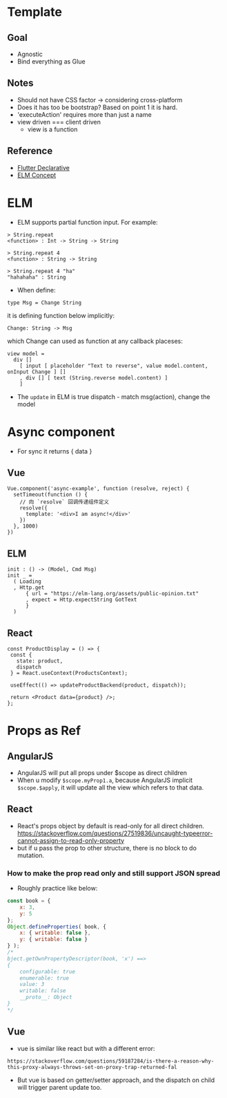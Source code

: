 # Template
## Goal
- Agnostic
- Bind everything as Glue

## Notes
- Should not have CSS factor -> considering cross-platform
- Does it has too be bootstrap? Based on point 1 it is hard.
- 'executeAction' requires more than just a name
- view driven === client driven
  - view is a function

## Reference
- [Flutter Declarative](https://flutter.dev/docs/get-started/flutter-for/declarative)
- [ELM Concept](https://guide.elm-lang.org/webapps/structure.html)

# ELM
- ELM supports partial function input. For example:
```
> String.repeat
<function> : Int -> String -> String

> String.repeat 4
<function> : String -> String

> String.repeat 4 "ha"
"hahahaha" : String
```

- When define:
```
type Msg = Change String
```
  it is defining function below implicitly:
```
Change: String -> Msg
```
  which Change can used as function at any callback placeses:
```
view model =
  div []
    [ input [ placeholder "Text to reverse", value model.content, onInput Change ] []
    , div [] [ text (String.reverse model.content) ]
    ]
```

- The `update` in ELM is true dispatch - match msg(action), change the model

# Async component
- For sync it returns { data }

## Vue
```
Vue.component('async-example', function (resolve, reject) {
  setTimeout(function () {
    // 向 `resolve` 回调传递组件定义
    resolve({
      template: '<div>I am async!</div>'
    })
  }, 1000)
})
```
## ELM
```
init : () -> (Model, Cmd Msg)
init _ =
  ( Loading
  , Http.get
      { url = "https://elm-lang.org/assets/public-opinion.txt"
      , expect = Http.expectString GotText
      }
  )
```

## React
```
const ProductDisplay = () => {
 const {
   state: product,
   dispatch
 } = React.useContext(ProductsContext);

 useEffect(() => updateProductBackend(product, dispatch));

 return <Product data={product} />;
};
```

# Props as Ref
## AngularJS
- AngularJS will put all props under $scope as direct children
- When u modify `$scope.myProp1.a`, because AngularJS implicit `$scope.$apply`, it will update all the view which refers to that data.

## React
- React's props object by default is read-only for all direct children.
  https://stackoverflow.com/questions/27519836/uncaught-typeerror-cannot-assign-to-read-only-property
- but if u pass the prop to other structure, there is no block to do mutation.
### How to make the prop read only and still support JSON spread
- Roughly practice like below:
```javascript
const book = {
    x: 3,
    y: 5
};
Object.defineProperties( book, {
    x: { writable: false },
    y: { writable: false }
} );
/*
bject.getOwnPropertyDescriptor(book, 'x') ==>
{
    configurable: true
    enumerable: true
    value: 3
    writable: false
    __proto__: Object
}
*/
```

## Vue
- vue is similar like react but with a different  error:
```
https://stackoverflow.com/questions/59187284/is-there-a-reason-why-this-proxy-always-throws-set-on-proxy-trap-returned-fal
```
- But vue is based on getter/setter approach, and the dispatch on child will trigger parent update too.
